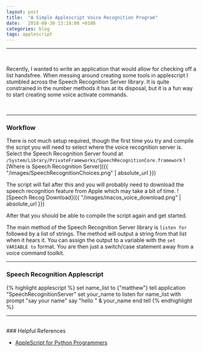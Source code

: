 ```yaml
---
layout: post
title:  "A Simple Applescript Voice Recognition Program"
date:   2018-08-30 13:18:00 +0100
categories: blog
tags: applescript
---
```

***
<br />
<p><span class="firstcharacter">R</span>ecently, I wanted to write an application that would allow for checking off a list handsfree. When messing around creating some tools in applescript I stumbled across the Speech Recognition Server library. It is quite constrained in the number methods it has at its disposal, but it is a fun way to start creating some voice activate commands.</p><br>

***
### Workflow

There is not much setup required, though the first time you try and compile the script you will need to select where the voice recognition server is. Select the  Speech Recognition Server found at `/System/Library/PrivateFrameworks/SpeechRecognitionCore.framework`
![Where is Speech Recognition Server]({{ "/images/SpeechRecognitionChoices.png" | absolute_url }})

The script will fail after this and you will probably need to download the speech recognition feature from Apple which may take a bit of time.
![Speech Recog Download]({{ "/images/macos_voice_download.png" | absolute_url }})

After that you should be able to compile the script again and get started.

The main method of the Speech Recognition Server library is `listen for` followed by a list of strings. The method will output a string from that list when it hears it. You can assign the output to a variable with the `set VARIABLE to` format. You are then just a switch/case statement away from a voice command toolkit.

***
### Speech Recognition Applescript

{% highlight applescript %}
set name_list to {"matthew"}
tell application "SpeechRecognitionServer"
	set your_name to listen for name_list with prompt "say your name"
	say "hello " & your_name
end tell
{% endhighlight %}

***
<br />
### Helpful References

* [AppleScript for Python Programmers](http://aurelio.net/articles/applescript-vs-python.html)
